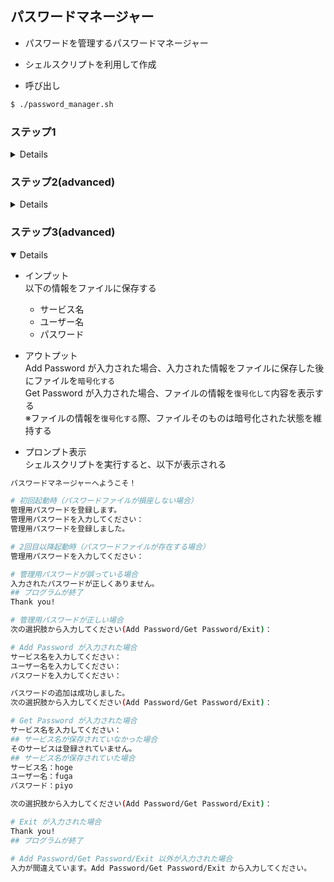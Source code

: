 ## パスワードマネージャー

- パスワードを管理するパスワードマネージャー
- シェルスクリプトを利用して作成

- 呼び出し
```bash
$ ./password_manager.sh
```

### ステップ1
<details>

- インプット  
以下の情報をファイルに保存する
  - サービス名
  - ユーザー名
  - パスワード

- アウトプット  
入力された情報は "サービス名:ユーザー名:パスワード" という形式でファイルに保存する  
シェルスクリプトを実行するたびに入力された情報をファイルに追記する  

- プロンプト表示  
シェルスクリプトを実行すると、以下が表示される

```bash
パスワードマネージャーへようこそ！
サービス名を入力してください：
ユーザー名を入力してください：
パスワードを入力してください：
# 入力が完了したら
Thank you!
```

</details>

### ステップ2(advanced)
<details>

- インプット  
以下の情報をファイルに保存する
  - サービス名
  - ユーザー名
  - パスワード

- アウトプット  
入力された情報は "サービス名:ユーザー名:パスワード" という形式でファイルに保存する  
シェルスクリプトを実行するたびに入力された情報をファイルに追記する  

- プロンプト表示  
シェルスクリプトを実行すると、以下が表示される

```bash
パスワードマネージャーへようこそ！
次の選択肢から入力してください(Add Password/Get Password/Exit)：

# Add Password が入力された場合
サービス名を入力してください：
ユーザー名を入力してください：
パスワードを入力してください：

パスワードの追加は成功しました。
次の選択肢から入力してください(Add Password/Get Password/Exit)：

# Get Password が入力された場合
サービス名を入力してください：
## サービス名が保存されていなかった場合
そのサービスは登録されていません。
## サービス名が保存されていた場合
サービス名：hoge
ユーザー名：fuga
パスワード：piyo

次の選択肢から入力してください(Add Password/Get Password/Exit)：

# Exit が入力された場合
Thank you!
## プログラムが終了

# Add Password/Get Password/Exit 以外が入力された場合
入力が間違えています。Add Password/Get Password/Exit から入力してください。
```

</details>

### ステップ3(advanced)
<details open>

- インプット  
以下の情報をファイルに保存する
  - サービス名
  - ユーザー名
  - パスワード

- アウトプット  
Add Password が入力された場合、入力された情報をファイルに保存した後にファイルを`暗号化する`  
Get Password が入力された場合、ファイルの情報を`復号化して`内容を表示する  
※ファイルの情報を`復号化する`際、ファイルそのものは暗号化された状態を維持する  

- プロンプト表示  
シェルスクリプトを実行すると、以下が表示される

```bash
パスワードマネージャーへようこそ！

# 初回起動時（パスワードファイルが損座しない場合）
管理用パスワードを登録します。
管理用パスワードを入力してください：
管理用パスワードを登録しました。

# 2回目以降起動時（パスワードファイルが存在する場合）
管理用パスワードを入力してください：

# 管理用パスワードが誤っている場合
入力されたパスワードが正しくありません。
## プログラムが終了
Thank you!

# 管理用パスワードが正しい場合
次の選択肢から入力してください(Add Password/Get Password/Exit)：

# Add Password が入力された場合
サービス名を入力してください：
ユーザー名を入力してください：
パスワードを入力してください：

パスワードの追加は成功しました。
次の選択肢から入力してください(Add Password/Get Password/Exit)：

# Get Password が入力された場合
サービス名を入力してください：
## サービス名が保存されていなかった場合
そのサービスは登録されていません。
## サービス名が保存されていた場合
サービス名：hoge
ユーザー名：fuga
パスワード：piyo

次の選択肢から入力してください(Add Password/Get Password/Exit)：

# Exit が入力された場合
Thank you!
## プログラムが終了

# Add Password/Get Password/Exit 以外が入力された場合
入力が間違えています。Add Password/Get Password/Exit から入力してください。
```

</details>
